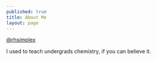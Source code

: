 ```yaml
---
published: true
title: About Me
layout: page
---
```


[@rhsimplex](https://twitter.com/rhsimplex)

I used to teach undergrads chemistry, if you can believe it.

